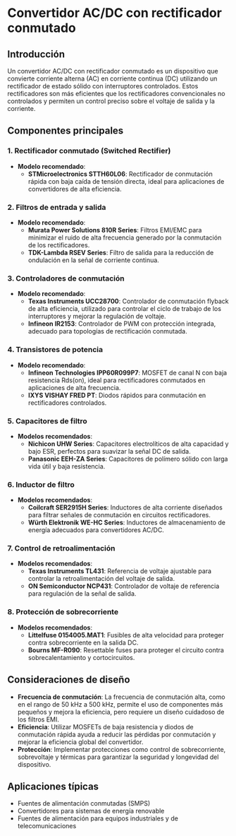 
# Convertidor AC/DC con rectificador conmutado

## Introducción
Un convertidor AC/DC con rectificador conmutado es un dispositivo que convierte corriente alterna (AC) en corriente continua (DC) utilizando un rectificador de estado sólido con interruptores controlados. Estos rectificadores son más eficientes que los rectificadores convencionales no controlados y permiten un control preciso sobre el voltaje de salida y la corriente.

## Componentes principales

### 1. **Rectificador conmutado (Switched Rectifier)**
- **Modelo recomendado**:
  - **STMicroelectronics STTH60L06**: Rectificador de conmutación rápida con baja caída de tensión directa, ideal para aplicaciones de convertidores de alta eficiencia.

### 2. **Filtros de entrada y salida**
- **Modelo recomendado**:
  - **Murata Power Solutions 810R Series**: Filtros EMI/EMC para minimizar el ruido de alta frecuencia generado por la conmutación de los rectificadores.
  - **TDK-Lambda RSEV Series**: Filtro de salida para la reducción de ondulación en la señal de corriente continua.

### 3. **Controladores de conmutación**
- **Modelo recomendado**:
  - **Texas Instruments UCC28700**: Controlador de conmutación flyback de alta eficiencia, utilizado para controlar el ciclo de trabajo de los interruptores y mejorar la regulación de voltaje.
  - **Infineon IR2153**: Controlador de PWM con protección integrada, adecuado para topologías de rectificación conmutada.

### 4. **Transistores de potencia**
- **Modelo recomendado**:
  - **Infineon Technologies IPP60R099P7**: MOSFET de canal N con baja resistencia Rds(on), ideal para rectificadores conmutados en aplicaciones de alta frecuencia.
  - **IXYS VISHAY FRED PT**: Diodos rápidos para conmutación en rectificadores controlados.

### 5. **Capacitores de filtro**
- **Modelos recomendados**:
  - **Nichicon UHW Series**: Capacitores electrolíticos de alta capacidad y bajo ESR, perfectos para suavizar la señal DC de salida.
  - **Panasonic EEH-ZA Series**: Capacitores de polímero sólido con larga vida útil y baja resistencia.

### 6. **Inductor de filtro**
- **Modelos recomendados**:
  - **Coilcraft SER2915H Series**: Inductores de alta corriente diseñados para filtrar señales de conmutación en circuitos rectificadores.
  - **Würth Elektronik WE-HC Series**: Inductores de almacenamiento de energía adecuados para convertidores AC/DC.

### 7. **Control de retroalimentación**
- **Modelos recomendados**:
  - **Texas Instruments TL431**: Referencia de voltaje ajustable para controlar la retroalimentación del voltaje de salida.
  - **ON Semiconductor NCP431**: Controlador de voltaje de referencia para regulación de la señal de salida.

### 8. **Protección de sobrecorriente**
- **Modelos recomendados**:
  - **Littelfuse 0154005.MAT1**: Fusibles de alta velocidad para proteger contra sobrecorriente en la salida DC.
  - **Bourns MF-R090**: Resettable fuses para proteger el circuito contra sobrecalentamiento y cortocircuitos.

## Consideraciones de diseño

- **Frecuencia de conmutación**: La frecuencia de conmutación alta, como en el rango de 50 kHz a 500 kHz, permite el uso de componentes más pequeños y mejora la eficiencia, pero requiere un diseño cuidadoso de los filtros EMI.
- **Eficiencia**: Utilizar MOSFETs de baja resistencia y diodos de conmutación rápida ayuda a reducir las pérdidas por conmutación y mejorar la eficiencia global del convertidor.
- **Protección**: Implementar protecciones como control de sobrecorriente, sobrevoltaje y térmicas para garantizar la seguridad y longevidad del dispositivo.

## Aplicaciones típicas
- Fuentes de alimentación conmutadas (SMPS)
- Convertidores para sistemas de energía renovable
- Fuentes de alimentación para equipos industriales y de telecomunicaciones

